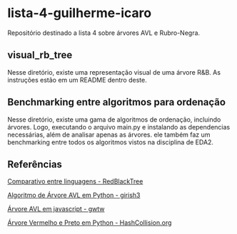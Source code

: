 # lista-4-guilherme-icaro
Repositório destinado a lista 4 sobre árvores AVL e Rubro-Negra.

## visual_rb_tree
Nesse diretório, existe uma representação visual de uma árvore R&B. As instruções estão em um README dentro deste.

## Benchmarking entre algoritmos para ordenação
Nesse diretório, existe uma gama de algoritmos de ordenação, incluindo árvores. Logo, executando o arquivo main.py e instalando as dependencias necessárias, além de analisar apenas as árvores. ele também faz um benchmarking entre todos os algoritmos vistos na disciplina de EDA2.

## Referências

[Comparativo entre linguagens - RedBlackTree](http://web.archive.org/web/20100302175048/http://www.dmh2000.com:80/cjpr/RBPython.html)

[Algoritmo de Árvore AVL em Python - girish3](https://gist.github.com/girish3/a8e3931154af4da89995)

[Árvore AVL em javascript - gwtw](https://github.com/gwtw/js-avl-tree)

[Árvore Vermelho e Preto em Python - HashCollision.org](http://www.hashcollision.org/hkn/python/red_black/red_black.py)
